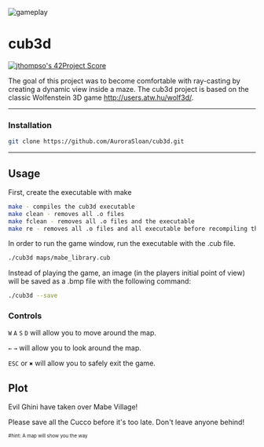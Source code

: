 ![gameplay](https://github.com/AuroraSloan/cub3d/blob/main/gamplay)
# cub3d
[![jthompso's 42Project Score](https://badge42.herokuapp.com/api/project/jthompso/cub3d)](https://github.com/AuroraSloan/badge42)

The goal of this project was to become comfortable with ray-casting by creating a dynamic view inside a maze. The cub3d project is based on the classic Wolfenstein 3D game http://users.atw.hu/wolf3d/.

----
### Installation
```bash
git clone https://github.com/AuroraSloan/cub3d.git
```
----
## Usage
First, create the executable with make
```bash
make - compiles the cub3d executable
make clean - removes all .o files
make fclean - removes all .o files and the executable
make re - removes all .o files and all executable before recompiling the program
```
In order to run the game window, run the executable with the .cub file.
```bash
./cub3d maps/mabe_library.cub
```
Instead of playing the game, an image (in the players initial point of view) will be saved as a .bmp file with the following command:
```bash
./cub3d --save
```

### Controls
``W`` ``A`` ``S`` ``D`` will allow you to move around the map.

``←`` ``→`` will allow you to look around the map.

``ESC`` or ``✖`` will allow you to safely exit the game.

## Plot
Evil Ghini have taken over Mabe Village!

Please save all the Cucco before it's too late. Don't leave anyone behind!

<sub><sup>#hint: A map will show you the way </sup></sub>

